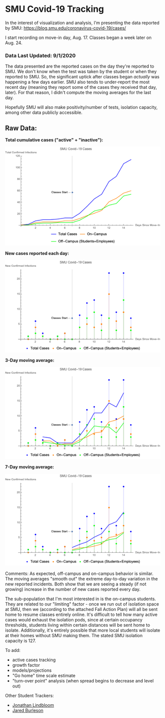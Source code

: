 # SMU Covid-19 Tracking
In the interest of visualization and analysis, I'm presenting the data reported by SMU: https://blog.smu.edu/coronavirus-covid-19/cases/

I start recording on move-in day, Aug. 17. Classes began a week later on Aug. 24.

### Data Last Updated: 9/1/2020

The data presented are the reported cases on the day they're reported to SMU. We don't know when the test was taken by the student or when they reported to SMU. So, the significant uptick after classes began _actually_ was happening a few days earlier. SMU also tends to under-report the most recent day (meaning they report some of the cases they received that day, later). For that reason, I didn't compute the moving averages for the last day.

Hopefully SMU will also make positivity/number of tests, isolation capacity, among other data publicly accessible.

## Raw Data:

__Total cumulative cases ("active" + "inactive"):__

![9/1/2020](https://github.com/NoahPearson/SMU_Covid-19_Tracking/blob/master/9:1:2020.png)

__New cases reported each day:__

![new](https://github.com/NoahPearson/SMU_Covid-19_Tracking/blob/master/9:1:2020_new:day.png)

__3-Day moving average:__

![3day](https://github.com/NoahPearson/SMU_Covid-19_Tracking/blob/master/9:1:2020_mov3avg.png)

__7-Day moving average:__

![7day](https://github.com/NoahPearson/SMU_Covid-19_Tracking/blob/master/9:1:2020_mov7avg.png)

Comments:
As expected, off-campus and on-campus behavior is similar. The moving averages "smooth out" the extreme day-to-day variation in the new reported incidents. Both show that we are seeing a steady (if not growing) increase in the number of new cases reported every day. 

The sub-population that I'm most interested in is the on-campus students. They are related to our "limiting" factor - once we run out of isolation space at SMU, then we (according to the attached Fall Action Plan) will all be sent home to resume classes entirely online. It's difficult to tell how many active cases would exhaust the isolation pods, since at certain occupancy thresholds, students living within certain distances will be sent home to isolate. Additionally, it's entirely possible that more local students will isolate at their homes without SMU making them. The stated SMU isolation capacity is 127. 

To add:
* active cases tracking
* growth factor
* models/projections
* "Go home" time scale estimate
* "turn-over point" analysis (when spread begins to decrease and level out)

Other Student Trackers:
* [Jonathan Lindbloom](https://github.com/Jonathan-Lindbloom/SMU-COVID-19)
* [Jared Burleson](https://github.com/jared-burleson/SMU_COVID_Case_Tracker)
